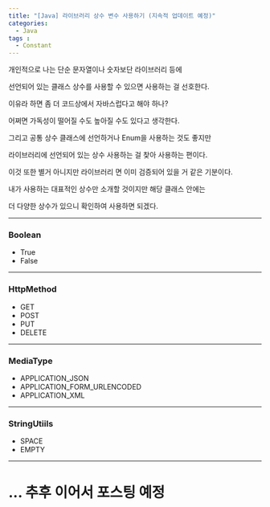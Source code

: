 ```yaml
---
title: "[Java] 라이브러리 상수 변수 사용하기 (지속적 업데이트 예정)"
categories: 
  - Java
tags : 
  - Constant
---
```


개인적으로 나는 단순 문자열이나 숫자보단 라이브러리 등에

선언되어 있는 클래스 상수를 사용할 수 있으면 사용하는 걸 선호한다.

이유라 하면 좀 더 코드상에서 자바스럽다고 해야 하나?

어쩌면 가독성이 떨어질 수도 높아질 수도 있다고 생각한다.

그리고 공통 상수 클래스에 선언하거나 Enum을 사용하는 것도 좋지만

라이브러리에 선언되어 있는 상수 사용하는 걸 찾아 사용하는 편이다.

이것 또한 별거 아니지만 라이브러리 면 이미 검증되어 있을 거 같은 기분이다.

내가 사용하는 대표적인 상수만 소개할 것이지만 해당 클래스 안에는

더 다양한 상수가 있으니 확인하여 사용하면 되겠다.

---

### **Boolean**
- True
- False

---

### **HttpMethod**
- GET
- POST
- PUT
- DELETE

---

### **MediaType**
- APPLICATION_JSON
- APPLICATION_FORM_URLENCODED
- APPLICATION_XML

---

### **StringUtiils**
- SPACE
- EMPTY

---

# ... 추후 이어서 포스팅 예정